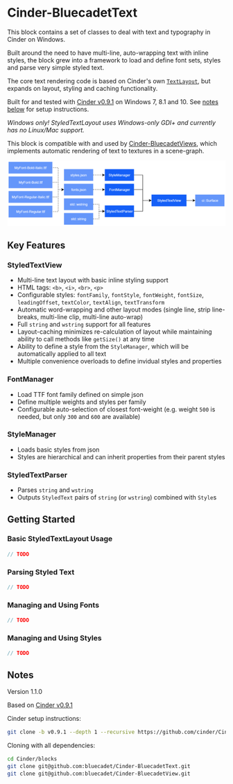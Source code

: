 # Cinder-BluecadetText

This block contains a set of classes to deal with text and typography in Cinder on Windows.

Built around the need to have multi-line, auto-wrapping text with inline styles, the block grew into a framework to load and define font sets, styles and parse very simple styled text.

The core text rendering code is based on Cinder's own [`TextLayout`](https://libcinder.org/docs/classcinder_1_1_text_layout.html), but expands on layout, styling and caching functionality.

Built for and tested with [Cinder v0.9.1](https://github.com/cinder/Cinder/tree/v0.9.1) on Windows 7, 8.1 and 10. See [notes below](#notes) for setup instructions.

*Windows only! StyledTextLayout uses Windows-only GDI+ and currently has no Linux/Mac support.*

This block is compatible with and used by [Cinder-BluecadetViews](https://github.com/bluecadet/Cinder-BluecadetViews), which implements automatic rendering of text to textures in a scene-graph.

![](docs/media/class-hierarchy.png)

## Key Features

### StyledTextView

* Multi-line text layout with basic inline styling support
* HTML tags: `<b>`, `<i>`, `<br>`, `<p>`
* Configurable styles: `fontFamily`, `fontStyle`, `fontWeight`, `fontSize`, `leadingOffset`, `textColor`, `textAlign`, `textTransform`
* Automatic word-wrapping and other layout modes (single line, strip line-breaks, multi-line clip, multi-line auto-wrap)
* Full `string` and `wstring` support for all features
* Layout-caching minimizes re-calculation of layout while maintaining ability to call methods like `getSize()` at any time
* Ability to define a style from the `StyleManager`, which will be automatically applied to all text
* Multiple convenience overloads to define invidual styles and properties

### FontManager

* Load TTF font family defined on simple json
* Define multiple weights and styles per family
* Configurable auto-selection of closest font-weight (e.g. weight `500` is needed, but only `300` and `600` are available)

### StyleManager

* Loads basic styles from json
* Styles are hierarchical and can inherit properties from their parent styles

### StyledTextParser

* Parses `string` and `wstring`
* Outputs `StyledText` pairs of `string` (or `wstring`) combined with `Style`s

## Getting Started

### Basic StyledTextLayout Usage

```c++
// TODO
```

### Parsing Styled Text

```c++
// TODO
```

### Managing and Using Fonts

```c++
// TODO
```

### Managing and Using Styles

```c++
// TODO
```

## Notes

Version 1.1.0

Based on [Cinder v0.9.1](https://github.com/cinder/Cinder/tree/v0.9.1)

Cinder setup instructions:

```bash
git clone -b v0.9.1 --depth 1 --recursive https://github.com/cinder/Cinder.git
```

Cloning with all dependencies:

```bash
cd Cinder/blocks
git clone git@github.com:bluecadet/Cinder-BluecadetText.git
git clone git@github.com:bluecadet/Cinder-BluecadetView.git
```
